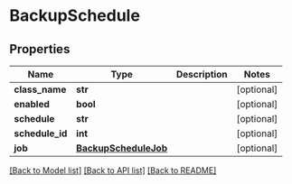 # BackupSchedule


## Properties
Name | Type | Description | Notes
------------ | ------------- | ------------- | -------------
**class_name** | **str** |  | [optional] 
**enabled** | **bool** |  | [optional] 
**schedule** | **str** |  | [optional] 
**schedule_id** | **int** |  | [optional] 
**job** | [**BackupScheduleJob**](BackupScheduleJob.md) |  | [optional] 

[[Back to Model list]](../README.md#documentation-for-models) [[Back to API list]](../README.md#documentation-for-api-endpoints) [[Back to README]](../README.md)


